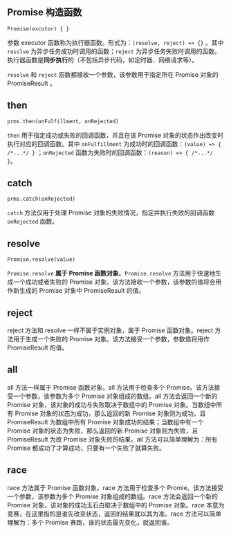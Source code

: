 ## Promise 构造函数

`Promise(excutor) { }`

参数 executor 函数称为执行器函数。形式为：`(resolve, reject) => {}` 。其中 `resolve` 为异步任务成功时调用的函数；`reject` 为异步任务失败时调用的函数。执行器函数是**同步执行**的（不包括异步代码，如定时器、网络请求等）。

`resolve` 和 `reject` 函数都接收一个参数，该参数用于指定所在 Promise 对象的 PromiseResult 。

## then

`prms.then(onFulfillment, onRejected)`

`then` 用于指定成功或失败的回调函数，并且在该 Promise 对象的状态作出改变时执行对应的回调函数。其中 `onFulfillment` 为成功时的回调函数：`(value) => { /*...*/ }` ；`onRejected` 函数为失败时的回调函数：`(reason) => { /*...*/ }`。

## catch

`prms.catch(onRejected)`

`catch` 方法仅用于处理 Promise 对象的失败情况，指定并执行失败的回调函数 `onRejected` 函数。

## resolve

`Promise.resolve(value)`

`Promise.resolve` **属于 Promise 函数对象**。`Promise.resolve` 方法用于快速地生成一个成功或者失败的 Promise 对象。该方法接收一个参数，该参数的值将会用作新生成的 Promise 对象中 PromiseResult 的值。

## reject

reject 方法和 resolve 一样不属于实例对象，属于 Promise 函数对象。reject 方法用于生成一个失败的 Promise 对象。该方法接受一个参数，参数值将用作 PromiseResult 的值。

## all

all 方法一样属于 Promise 函数对象。all 方法用于检查多个 Promise。该方法接受一个参数，该参数为多个 Promise 对象组成的数组。all 方法会返回一个新的 Promise 对象，该对象的成功与失败取决于数组中的 Promise 对象。当数组中所有 Promise 对象的状态为成功，那么返回的新 Promise 对象则为成功，且 PromiseResult 为数组中所有 Promise 对象成功的结果；当数组中有一个 Promise 对象的状态为失败，那么返回的新 Promise 对象则为失败，且 PromiseResult 为改 Promise 对象失败的结果。all 方法可以简单理解为：所有 Promise 都成功了才算成功，只要有一个失败了就算失败。

## race

race 方法属于 Promise 函数对象。race 方法用于检查多个 Promie。该方法接受一个参数，该参数为多个 Promise 对象组成的数组。race 方法会返回一个新的 Promise 对象，该对象的成功玉石白取决于数组中的 Promise 对象。race 本意为竞赛，在这里指的是谁先改变状态，返回的结果就以其为准。race 方法可以简单理解为：多个 Promise 赛跑，谁的状态最先变化，就返回谁。
